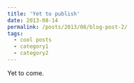 ```yaml
---
title: 'Yet to publish'
date: 2013-08-14
permalink: /posts/2013/08/blog-post-2/
tags:
  - cool posts
  - category1
  - category2
---
```


Yet to come.
